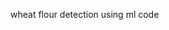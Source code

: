 

<!---
kotikalapudiyogini/kotikalapudiyogini is a ✨ special ✨ repository because its `README.md` (this file) appears on your GitHub profile.
You can click the Preview link to take a look at your changes.
--->
wheat flour detection using ml code
